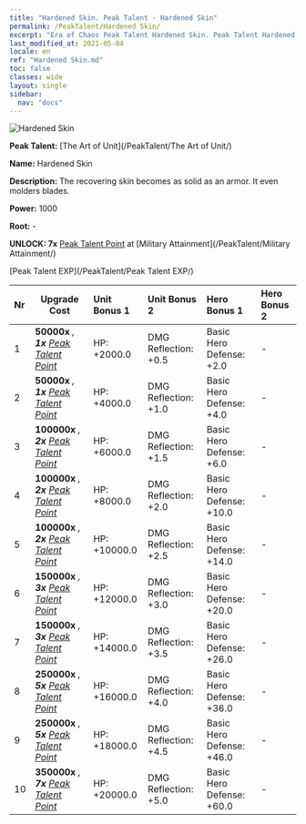 ```yaml
---
title: "Hardened Skin. Peak Talent - Hardened Skin"
permalink: /PeakTalent/Hardened Skin/
excerpt: "Era of Chaos Peak Talent Hardened Skin. Peak Talent Hardened Skin. Hardened Skin"
last_modified_at: 2021-05-04
locale: en
ref: "Hardened Skin.md"
toc: false
classes: wide
layout: single
sidebar:
  nav: "docs"
---
```


  ![Hardened Skin](/images/pt/talent_2007.png)

  **Peak Talent:** [The Art of Unit](/PeakTalent/The Art of Unit/)

  **Name:** Hardened Skin

  **Description:** The recovering skin becomes as solid as an armor. It even molders blades.

  **Power:** 1000

  **Root:** -

  **UNLOCK: 7x** [Peak Talent Point](/Items/con_934/) at [Military Attainment](/PeakTalent/Military Attainment/)

  [Peak Talent EXP](/PeakTalent/Peak Talent EXP/)

  | Nr | Upgrade Cost | Unit Bonus 1 | Unit Bonus 2 | Hero Bonus 1 | Hero Bonus 2 |
  |:---|--------------|:-------------|:-------------|:-------------|:-------------|
  | 1 |  **50000x** <i class="fas fa-coins"/>, **1x** [Peak Talent Point](/Items/con_934/) | HP: +2000.0 | DMG Reflection: +0.5 | Basic Hero Defense: +2.0 | - |
  | 2 |  **50000x** <i class="fas fa-coins"/>, **1x** [Peak Talent Point](/Items/con_934/) | HP: +4000.0 | DMG Reflection: +1.0 | Basic Hero Defense: +4.0 | - |
  | 3 |  **100000x** <i class="fas fa-coins"/>, **2x** [Peak Talent Point](/Items/con_934/) | HP: +6000.0 | DMG Reflection: +1.5 | Basic Hero Defense: +6.0 | - |
  | 4 |  **100000x** <i class="fas fa-coins"/>, **2x** [Peak Talent Point](/Items/con_934/) | HP: +8000.0 | DMG Reflection: +2.0 | Basic Hero Defense: +10.0 | - |
  | 5 |  **100000x** <i class="fas fa-coins"/>, **2x** [Peak Talent Point](/Items/con_934/) | HP: +10000.0 | DMG Reflection: +2.5 | Basic Hero Defense: +14.0 | - |
  | 6 |  **150000x** <i class="fas fa-coins"/>, **3x** [Peak Talent Point](/Items/con_934/) | HP: +12000.0 | DMG Reflection: +3.0 | Basic Hero Defense: +20.0 | - |
  | 7 |  **150000x** <i class="fas fa-coins"/>, **3x** [Peak Talent Point](/Items/con_934/) | HP: +14000.0 | DMG Reflection: +3.5 | Basic Hero Defense: +26.0 | - |
  | 8 |  **250000x** <i class="fas fa-coins"/>, **5x** [Peak Talent Point](/Items/con_934/) | HP: +16000.0 | DMG Reflection: +4.0 | Basic Hero Defense: +36.0 | - |
  | 9 |  **250000x** <i class="fas fa-coins"/>, **5x** [Peak Talent Point](/Items/con_934/) | HP: +18000.0 | DMG Reflection: +4.5 | Basic Hero Defense: +46.0 | - |
  | 10 |  **350000x** <i class="fas fa-coins"/>, **7x** [Peak Talent Point](/Items/con_934/) | HP: +20000.0 | DMG Reflection: +5.0 | Basic Hero Defense: +60.0 | - |

